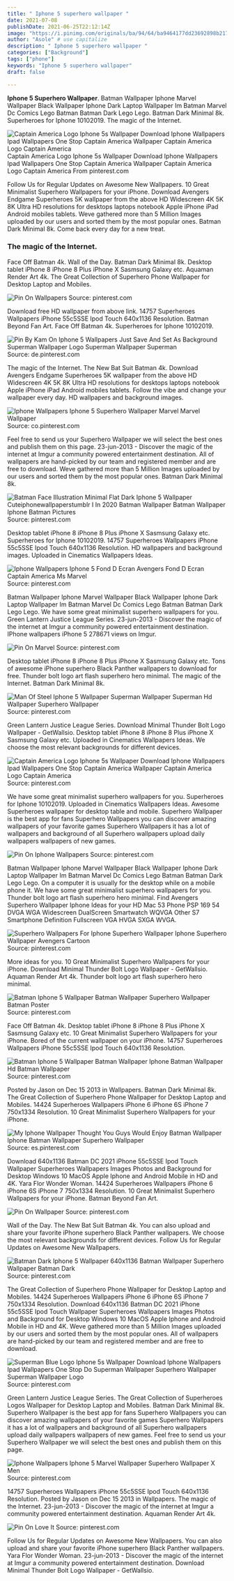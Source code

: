 ```yaml
---
title: " Iphone 5 superhero wallpaper "
date: 2021-07-08
publishDate: 2021-06-25T22:12:14Z
image: "https://i.pinimg.com/originals/ba/94/64/ba9464177dd23692898b217ac10af411.jpg"
author: "Asole" # use capitalize
description: " Iphone 5 superhero wallpaper "
categories: ["Background"]
tags: ["phone"]
keywords: "Iphone 5 superhero wallpaper"
draft: false

---
```



**Iphone 5 Superhero Wallpaper**. Batman Wallpaper Iphone Marvel Wallpaper Black Wallpaper Iphone Dark Laptop Wallpaper Im Batman Marvel Dc Comics Lego Batman Batman Dark Lego Lego. Batman Dark Minimal 8k. Superheroes for Iphone 10102019. The magic of the Internet.

![Captain America Logo Iphone 5s Wallpaper Download Iphone Wallpapers Ipad Wallpapers One Stop Captain America Wallpaper Captain America Logo Captain America](https://i.pinimg.com/originals/0c/68/71/0c6871dad80dc14b3d4ce899b25fc6ae.jpg "Captain America Logo Iphone 5s Wallpaper Download Iphone Wallpapers Ipad Wallpapers One Stop Captain America Wallpaper Captain America Logo Captain America")
Captain America Logo Iphone 5s Wallpaper Download Iphone Wallpapers Ipad Wallpapers One Stop Captain America Wallpaper Captain America Logo Captain America From pinterest.com


Follow Us for Regular Updates on Awesome New Wallpapers. 10 Great Minimalist Superhero Wallpapers for your iPhone. Download Avengers Endgame Superheroes 5K wallpaper from the above HD Widescreen 4K 5K 8K Ultra HD resolutions for desktops laptops notebook Apple iPhone iPad Android mobiles tablets. Weve gathered more than 5 Million Images uploaded by our users and sorted them by the most popular ones. Batman Dark Minimal 8k. Come back every day for a new treat.

### The magic of the Internet.

Face Off Batman 4k. Wall of the Day. Batman Dark Minimal 8k. Desktop tablet iPhone 8 iPhone 8 Plus iPhone X Sasmsung Galaxy etc. Aquaman Render Art 4k. The Great Collection of Superhero Phone Wallpaper for Desktop Laptop and Mobiles.


![Pin On Wallpapers](https://i.pinimg.com/originals/53/79/89/537989165830b4828512dbe2fc8623b3.jpg "Pin On Wallpapers")
Source: pinterest.com

Download free HD wallpaper from above link. 14757 Superheroes Wallpapers iPhone 55c5SSE Ipod Touch 640x1136 Resolution. Batman Beyond Fan Art. Face Off Batman 4k. Superheroes for Iphone 10102019.

![Pin By Kam On Iphone 5 Wallpapers Just Save And Set As Background Superman Wallpaper Logo Superman Wallpaper Superman](https://i.pinimg.com/originals/13/17/ba/1317baacc612e7e12d9fdc300d9876bc.jpg "Pin By Kam On Iphone 5 Wallpapers Just Save And Set As Background Superman Wallpaper Logo Superman Wallpaper Superman")
Source: de.pinterest.com

The magic of the Internet. The New Bat Suit Batman 4k. Download Avengers Endgame Superheroes 5K wallpaper from the above HD Widescreen 4K 5K 8K Ultra HD resolutions for desktops laptops notebook Apple iPhone iPad Android mobiles tablets. Follow the vibe and change your wallpaper every day. HD wallpapers and background images.

![Iphone Wallpapers Iphone 5 Superhero Wallpaper Marvel Marvel Wallpaper](https://i.pinimg.com/originals/98/63/de/9863de282a009884a63423cc5fd1f971.jpg "Iphone Wallpapers Iphone 5 Superhero Wallpaper Marvel Marvel Wallpaper")
Source: co.pinterest.com

Feel free to send us your Superhero Wallpaper we will select the best ones and publish them on this page. 23-jun-2013 - Discover the magic of the internet at Imgur a community powered entertainment destination. All of wallpapers are hand-picked by our team and registered member and are free to download. Weve gathered more than 5 Million Images uploaded by our users and sorted them by the most popular ones. Batman Dark Minimal 8k.

![Batman Face Illustration Minimal Flat Dark Iphone 5 Wallpaper Cuteiphonewallpaperstumblr I In 2020 Batman Wallpaper Batman Wallpaper Iphone Batman Pictures](https://i.pinimg.com/originals/4a/9f/49/4a9f499f095b61affbcfb0f1a671956a.jpg "Batman Face Illustration Minimal Flat Dark Iphone 5 Wallpaper Cuteiphonewallpaperstumblr I In 2020 Batman Wallpaper Batman Wallpaper Iphone Batman Pictures")
Source: pinterest.com

Desktop tablet iPhone 8 iPhone 8 Plus iPhone X Sasmsung Galaxy etc. Superheroes for Iphone 10102019. 14757 Superheroes Wallpapers iPhone 55c5SSE Ipod Touch 640x1136 Resolution. HD wallpapers and background images. Uploaded in Cinematics Wallpapers Ideas.

![Iphone Wallpapers Iphone 5 Fond D Ecran Avengers Fond D Ecran Captain America Ms Marvel](https://i.pinimg.com/originals/be/f4/a4/bef4a41939a3c060f9b0d1438a8410a6.jpg "Iphone Wallpapers Iphone 5 Fond D Ecran Avengers Fond D Ecran Captain America Ms Marvel")
Source: pinterest.com

Batman Wallpaper Iphone Marvel Wallpaper Black Wallpaper Iphone Dark Laptop Wallpaper Im Batman Marvel Dc Comics Lego Batman Batman Dark Lego Lego. We have some great minimalist superhero wallpapers for you. Green Lantern Justice League Series. 23-jun-2013 - Discover the magic of the internet at Imgur a community powered entertainment destination. IPhone wallpapers iPhone 5 278671 views on Imgur.

![Pin On Marvel](https://i.pinimg.com/originals/27/1e/6e/271e6e070f084268d506ed5bee80c63b.jpg "Pin On Marvel")
Source: pinterest.com

Desktop tablet iPhone 8 iPhone 8 Plus iPhone X Sasmsung Galaxy etc. Tons of awesome iPhone superhero Black Panther wallpapers to download for free. Thunder bolt logo art flash superhero hero minimal. The magic of the Internet. Batman Dark Minimal 8k.

![Man Of Steel Iphone 5 Wallpaper Superman Wallpaper Superman Hd Wallpaper Superhero Wallpaper](https://i.pinimg.com/originals/3c/d0/a4/3cd0a4fa49c8f956326082cbe27303ae.jpg "Man Of Steel Iphone 5 Wallpaper Superman Wallpaper Superman Hd Wallpaper Superhero Wallpaper")
Source: pinterest.com

Green Lantern Justice League Series. Download Minimal Thunder Bolt Logo Wallpaper - GetWallsio. Desktop tablet iPhone 8 iPhone 8 Plus iPhone X Sasmsung Galaxy etc. Uploaded in Cinematics Wallpapers Ideas. We choose the most relevant backgrounds for different devices.

![Captain America Logo Iphone 5s Wallpaper Download Iphone Wallpapers Ipad Wallpapers One Stop Captain America Wallpaper Captain America Logo Captain America](https://i.pinimg.com/originals/0c/68/71/0c6871dad80dc14b3d4ce899b25fc6ae.jpg "Captain America Logo Iphone 5s Wallpaper Download Iphone Wallpapers Ipad Wallpapers One Stop Captain America Wallpaper Captain America Logo Captain America")
Source: pinterest.com

We have some great minimalist superhero wallpapers for you. Superheroes for Iphone 10102019. Uploaded in Cinematics Wallpapers Ideas. Awesome Superheroes wallpaper for desktop table and mobile. Superhero Wallpaper is the best app for fans Superhero Wallpapers you can discover amazing wallpapers of your favorite games Superhero Wallpapers it has a lot of wallpapers and background of all Superhero wallpapers upload daily wallpapers wallpapers of new games.

![Pin On Iphone Wallpapers](https://i.pinimg.com/originals/46/91/8b/46918b7e998d151824542fabea34a689.jpg "Pin On Iphone Wallpapers")
Source: pinterest.com

Batman Wallpaper Iphone Marvel Wallpaper Black Wallpaper Iphone Dark Laptop Wallpaper Im Batman Marvel Dc Comics Lego Batman Batman Dark Lego Lego. On a computer it is usually for the desktop while on a mobile phone it. We have some great minimalist superhero wallpapers for you. Thunder bolt logo art flash superhero hero minimal. Find Avengers Superhero Wallpaper Iphone Ideas for your HD Mac 53 Phone PSP 169 54 DVGA WGA Widescreen DualScreen Smartwatch WQVGA Other S7 Smartphone Definition Fullscreen VGA HVGA SXGA WVGA.

![Superhero Wallpapers For Iphone Superhero Wallpaper Iphone Superhero Wallpaper Avengers Cartoon](https://i.pinimg.com/originals/11/14/01/11140155effe02ab02afaccd26f1333c.jpg "Superhero Wallpapers For Iphone Superhero Wallpaper Iphone Superhero Wallpaper Avengers Cartoon")
Source: pinterest.com

More ideas for you. 10 Great Minimalist Superhero Wallpapers for your iPhone. Download Minimal Thunder Bolt Logo Wallpaper - GetWallsio. Aquaman Render Art 4k. Thunder bolt logo art flash superhero hero minimal.

![Batman Iphone 5 Wallpaper Batman Wallpaper Superhero Wallpaper Batman Poster](https://i.pinimg.com/originals/75/7c/e2/757ce27d7aa70b4252275a35522b11b7.jpg "Batman Iphone 5 Wallpaper Batman Wallpaper Superhero Wallpaper Batman Poster")
Source: pinterest.com

Face Off Batman 4k. Desktop tablet iPhone 8 iPhone 8 Plus iPhone X Sasmsung Galaxy etc. 10 Great Minimalist Superhero Wallpapers for your iPhone. Bored of the current wallpaper on your iPhone. 14757 Superheroes Wallpapers iPhone 55c5SSE Ipod Touch 640x1136 Resolution.

![Batman Iphone 5 Wallpaper Batman Wallpaper Iphone Batman Wallpaper Hd Batman Wallpaper](https://i.pinimg.com/originals/70/3c/2c/703c2c06e1215c51c217c047b1d71436.jpg "Batman Iphone 5 Wallpaper Batman Wallpaper Iphone Batman Wallpaper Hd Batman Wallpaper")
Source: pinterest.com

Posted by Jason on Dec 15 2013 in Wallpapers. Batman Dark Minimal 8k. The Great Collection of Superhero Phone Wallpaper for Desktop Laptop and Mobiles. 14424 Superheroes Wallpapers iPhone 6 iPhone 6S iPhone 7 750x1334 Resolution. 10 Great Minimalist Superhero Wallpapers for your iPhone.

![My Iphone Wallpaper Thought You Guys Would Enjoy Batman Wallpaper Iphone Batman Wallpaper Superhero Wallpaper](https://i.pinimg.com/originals/d2/40/2d/d2402dccd0300c5b57617ebb71aa3908.jpg "My Iphone Wallpaper Thought You Guys Would Enjoy Batman Wallpaper Iphone Batman Wallpaper Superhero Wallpaper")
Source: es.pinterest.com

Download 640x1136 Batman DC 2021 iPhone 55c5SSE Ipod Touch Wallpaper Superheroes Wallpapers Images Photos and Background for Desktop Windows 10 MacOS Apple Iphone and Android Mobile in HD and 4K. Yara Flor Wonder Woman. 14424 Superheroes Wallpapers iPhone 6 iPhone 6S iPhone 7 750x1334 Resolution. 10 Great Minimalist Superhero Wallpapers for your iPhone. Batman Beyond Fan Art.

![Pin On Wallpaper](https://i.pinimg.com/originals/48/1a/3c/481a3c8f0e929e66081e5a19bbcfdfd2.png "Pin On Wallpaper")
Source: pinterest.com

Wall of the Day. The New Bat Suit Batman 4k. You can also upload and share your favorite iPhone superhero Black Panther wallpapers. We choose the most relevant backgrounds for different devices. Follow Us for Regular Updates on Awesome New Wallpapers.

![Batman Dark Iphone 5 Wallpaper 640x1136 Batman Wallpaper Superhero Wallpaper Batman Dark](https://i.pinimg.com/originals/1c/6b/ed/1c6bed993c28e12d51794408e6d7cd95.jpg "Batman Dark Iphone 5 Wallpaper 640x1136 Batman Wallpaper Superhero Wallpaper Batman Dark")
Source: pinterest.com

The Great Collection of Superhero Phone Wallpaper for Desktop Laptop and Mobiles. 14424 Superheroes Wallpapers iPhone 6 iPhone 6S iPhone 7 750x1334 Resolution. Download 640x1136 Batman DC 2021 iPhone 55c5SSE Ipod Touch Wallpaper Superheroes Wallpapers Images Photos and Background for Desktop Windows 10 MacOS Apple Iphone and Android Mobile in HD and 4K. Weve gathered more than 5 Million Images uploaded by our users and sorted them by the most popular ones. All of wallpapers are hand-picked by our team and registered member and are free to download.

![Superman Blue Logo Iphone 5s Wallpaper Download Iphone Wallpapers Ipad Wallpapers One Stop Do Superman Wallpaper Superhero Wallpaper Superman Wallpaper Logo](https://i.pinimg.com/originals/3f/26/22/3f2622d009e12b44d87a79e50e45c012.jpg "Superman Blue Logo Iphone 5s Wallpaper Download Iphone Wallpapers Ipad Wallpapers One Stop Do Superman Wallpaper Superhero Wallpaper Superman Wallpaper Logo")
Source: pinterest.com

Green Lantern Justice League Series. The Great Collection of Superheroes Logos Wallpaper for Desktop Laptop and Mobiles. Batman Dark Minimal 8k. Superhero Wallpaper is the best app for fans Superhero Wallpapers you can discover amazing wallpapers of your favorite games Superhero Wallpapers it has a lot of wallpapers and background of all Superhero wallpapers upload daily wallpapers wallpapers of new games. Feel free to send us your Superhero Wallpaper we will select the best ones and publish them on this page.

![Iphone Wallpapers Iphone 5 Marvel Wallpaper Superhero Wallpaper X Men](https://i.pinimg.com/originals/e6/2f/28/e62f2893ef9c7e73e8900697a933b876.png "Iphone Wallpapers Iphone 5 Marvel Wallpaper Superhero Wallpaper X Men")
Source: pinterest.com

14757 Superheroes Wallpapers iPhone 55c5SSE Ipod Touch 640x1136 Resolution. Posted by Jason on Dec 15 2013 in Wallpapers. The magic of the Internet. 23-jun-2013 - Discover the magic of the internet at Imgur a community powered entertainment destination. Aquaman Render Art 4k.

![Pin On Love It](https://i.pinimg.com/originals/ba/94/64/ba9464177dd23692898b217ac10af411.jpg "Pin On Love It")
Source: pinterest.com

Follow Us for Regular Updates on Awesome New Wallpapers. You can also upload and share your favorite iPhone superhero Black Panther wallpapers. Yara Flor Wonder Woman. 23-jun-2013 - Discover the magic of the internet at Imgur a community powered entertainment destination. Download Minimal Thunder Bolt Logo Wallpaper - GetWallsio.

